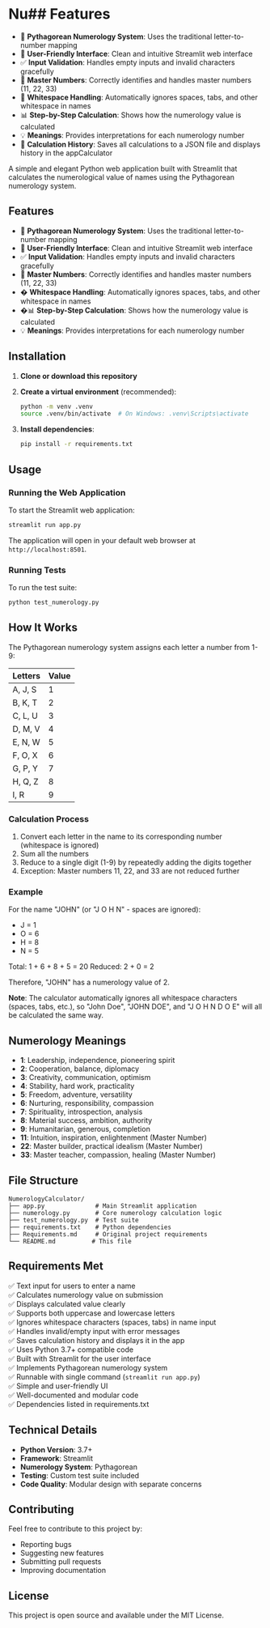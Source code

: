 # Nu## Features

- 🔢 **Pythagorean Numerology System**: Uses the traditional letter-to-number mapping
- 📝 **User-Friendly Interface**: Clean and intuitive Streamlit web interface
- ✅ **Input Validation**: Handles empty inputs and invalid characters gracefully
- 🎯 **Master Numbers**: Correctly identifies and handles master numbers (11, 22, 33)
- 🚀 **Whitespace Handling**: Automatically ignores spaces, tabs, and other whitespace in names
- 📊 **Step-by-Step Calculation**: Shows how the numerology value is calculated
- 💡 **Meanings**: Provides interpretations for each numerology number
- 📜 **Calculation History**: Saves all calculations to a JSON file and displays history in the appCalculator

A simple and elegant Python web application built with Streamlit that calculates the numerological value of names using the Pythagorean numerology system.

## Features

- 🔢 **Pythagorean Numerology System**: Uses the traditional letter-to-number mapping
- 📝 **User-Friendly Interface**: Clean and intuitive Streamlit web interface
- ✅ **Input Validation**: Handles empty inputs and invalid characters gracefully
- 🎯 **Master Numbers**: Correctly identifies and handles master numbers (11, 22, 33)
- � **Whitespace Handling**: Automatically ignores spaces, tabs, and other whitespace in names
- �📊 **Step-by-Step Calculation**: Shows how the numerology value is calculated
- 💡 **Meanings**: Provides interpretations for each numerology number

## Installation

1. **Clone or download this repository**

2. **Create a virtual environment** (recommended):
   ```bash
   python -m venv .venv
   source .venv/bin/activate  # On Windows: .venv\Scripts\activate
   ```

3. **Install dependencies**:
   ```bash
   pip install -r requirements.txt
   ```

## Usage

### Running the Web Application

To start the Streamlit web application:

```bash
streamlit run app.py
```

The application will open in your default web browser at `http://localhost:8501`.

### Running Tests

To run the test suite:

```bash
python test_numerology.py
```

## How It Works

The Pythagorean numerology system assigns each letter a number from 1-9:

| Letters | Value |
|---------|-------|
| A, J, S | 1     |
| B, K, T | 2     |
| C, L, U | 3     |
| D, M, V | 4     |
| E, N, W | 5     |
| F, O, X | 6     |
| G, P, Y | 7     |
| H, Q, Z | 8     |
| I, R    | 9     |

### Calculation Process

1. Convert each letter in the name to its corresponding number (whitespace is ignored)
2. Sum all the numbers
3. Reduce to a single digit (1-9) by repeatedly adding the digits together
4. Exception: Master numbers 11, 22, and 33 are not reduced further

### Example

For the name "JOHN" (or "J O H N" - spaces are ignored):
- J = 1
- O = 6  
- H = 8
- N = 5

Total: 1 + 6 + 8 + 5 = 20
Reduced: 2 + 0 = 2

Therefore, "JOHN" has a numerology value of 2.

**Note**: The calculator automatically ignores all whitespace characters (spaces, tabs, etc.), so "John Doe", "JOHN DOE", and "J O H N  D O E" will all be calculated the same way.

## Numerology Meanings

- **1**: Leadership, independence, pioneering spirit
- **2**: Cooperation, balance, diplomacy
- **3**: Creativity, communication, optimism
- **4**: Stability, hard work, practicality
- **5**: Freedom, adventure, versatility
- **6**: Nurturing, responsibility, compassion
- **7**: Spirituality, introspection, analysis
- **8**: Material success, ambition, authority
- **9**: Humanitarian, generous, completion
- **11**: Intuition, inspiration, enlightenment (Master Number)
- **22**: Master builder, practical idealism (Master Number)
- **33**: Master teacher, compassion, healing (Master Number)

## File Structure

```
NumerologyCalculator/
├── app.py              # Main Streamlit application
├── numerology.py       # Core numerology calculation logic
├── test_numerology.py  # Test suite
├── requirements.txt    # Python dependencies
├── Requirements.md     # Original project requirements
└── README.md          # This file
```

## Requirements Met

✅ Text input for users to enter a name  
✅ Calculates numerology value on submission  
✅ Displays calculated value clearly  
✅ Supports both uppercase and lowercase letters  
✅ Ignores whitespace characters (spaces, tabs) in name input  
✅ Handles invalid/empty input with error messages  
✅ Saves calculation history and displays it in the app  
✅ Uses Python 3.7+ compatible code  
✅ Built with Streamlit for the user interface  
✅ Implements Pythagorean numerology system  
✅ Runnable with single command (`streamlit run app.py`)  
✅ Simple and user-friendly UI  
✅ Well-documented and modular code  
✅ Dependencies listed in requirements.txt  

## Technical Details

- **Python Version**: 3.7+
- **Framework**: Streamlit
- **Numerology System**: Pythagorean
- **Testing**: Custom test suite included
- **Code Quality**: Modular design with separate concerns

## Contributing

Feel free to contribute to this project by:
- Reporting bugs
- Suggesting new features
- Submitting pull requests
- Improving documentation

## License

This project is open source and available under the MIT License.
